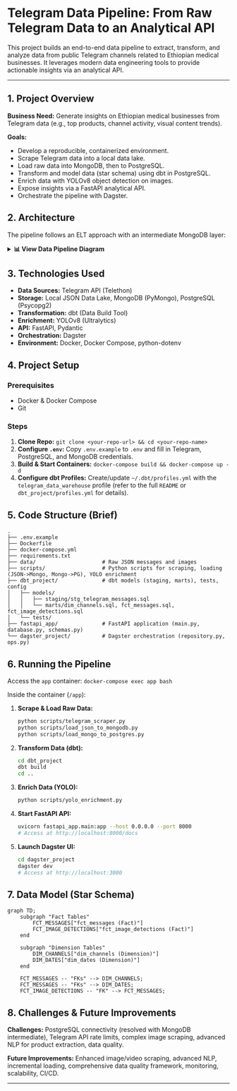 # Telegram Data Pipeline: From Raw Telegram Data to an Analytical API

This project builds an end-to-end data pipeline to extract, transform, and analyze data from public Telegram channels related to Ethiopian medical businesses. It leverages modern data engineering tools to provide actionable insights via an analytical API.

---

## 1. Project Overview

**Business Need:** Generate insights on Ethiopian medical businesses from Telegram data (e.g., top products, channel activity, visual content trends).

**Goals:**
*   Develop a reproducible, containerized environment.
*   Scrape Telegram data into a local data lake.
*   Load raw data into MongoDB, then to PostgreSQL.
*   Transform and model data (star schema) using dbt in PostgreSQL.
*   Enrich data with YOLOv8 object detection on images.
*   Expose insights via a FastAPI analytical API.
*   Orchestrate the pipeline with Dagster.

## 2. Architecture

The pipeline follows an ELT approach with an intermediate MongoDB layer:

<details> <summary><strong>📊 View Data Pipeline Diagram</strong></summary>
mermaid

graph TD;
    A[Telegram Channels] --> B{Scraping Script}
    B --> C[Raw Data Lake (JSON)]
    C --> D{Load to MongoDB}
    D --> E[MongoDB]
    E --> F{Load to PostgreSQL}
    F --> G[PostgreSQL (Raw)}
    G --> H{dbt Transform}
    H --> I[PostgreSQL (Marts)]
    C -- Images --> J{YOLO Enrichment}
    J --> I
    I --> K[FastAPI API]
    K --> L[Business Users]
</details>

## 3. Technologies Used

*   **Data Sources:** Telegram API (Telethon)
*   **Storage:** Local JSON Data Lake, MongoDB (PyMongo), PostgreSQL (Psycopg2)
*   **Transformation:** dbt (Data Build Tool)
*   **Enrichment:** YOLOv8 (Ultralytics)
*   **API:** FastAPI, Pydantic
*   **Orchestration:** Dagster
*   **Environment:** Docker, Docker Compose, python-dotenv

## 4. Project Setup

### Prerequisites
*   Docker & Docker Compose
*   Git

### Steps
1.  **Clone Repo:** `git clone <your-repo-url> && cd <your-repo-name>`
2.  **Configure `.env`:** Copy `.env.example` to `.env` and fill in Telegram, PostgreSQL, and MongoDB credentials.
3.  **Build & Start Containers:** `docker-compose build && docker-compose up -d`
4.  **Configure dbt Profiles:** Create/update `~/.dbt/profiles.yml` with the `telegram_data_warehouse` profile (refer to the full `README` or `dbt_project/profiles.yml` for details).

## 5. Code Structure (Brief)

```
.
├── .env.example
├── Dockerfile
├── docker-compose.yml
├── requirements.txt
├── data/                     # Raw JSON messages and images
├── scripts/                  # Python scripts for scraping, loading (JSON->Mongo, Mongo->PG), YOLO enrichment
├── dbt_project/              # dbt models (staging, marts), tests, config
│   ├── models/
│   │   ├── staging/stg_telegram_messages.sql
│   │   └── marts/dim_channels.sql, fct_messages.sql, fct_image_detections.sql
│   └── tests/
├── fastapi_app/              # FastAPI application (main.py, database.py, schemas.py)
└── dagster_project/          # Dagster orchestration (repository.py, ops.py)
```

## 6. Running the Pipeline

Access the `app` container: `docker-compose exec app bash`

Inside the container (`/app`):

1.  **Scrape & Load Raw Data:**
    ```bash
    python scripts/telegram_scraper.py
    python scripts/load_json_to_mongodb.py
    python scripts/load_mongo_to_postgres.py
    ```
2.  **Transform Data (dbt):**
    ```bash
    cd dbt_project
    dbt build
    cd ..
    ```
3.  **Enrich Data (YOLO):**
    ```bash
    python scripts/yolo_enrichment.py
    ```
4.  **Start FastAPI API:**
    ```bash
    uvicorn fastapi_app.main:app --host 0.0.0.0 --port 8000
    # Access at http://localhost:8000/docs
    ```
5.  **Launch Dagster UI:**
    ```bash
    cd dagster_project
    dagster dev
    # Access at http://localhost:3000
    ```

## 7. Data Model (Star Schema)

```mermaid title="Dimensional Star Schema" type="diagram"
graph TD;
    subgraph "Fact Tables"
        FCT_MESSAGES["fct_messages (Fact)"]
        FCT_IMAGE_DETECTIONS["fct_image_detections (Fact)"]
    end

    subgraph "Dimension Tables"
        DIM_CHANNELS["dim_channels (Dimension)"]
        DIM_DATES["dim_dates (Dimension)"]
    end

    FCT_MESSAGES -- "FKs" --> DIM_CHANNELS;
    FCT_MESSAGES -- "FKs" --> DIM_DATES;
    FCT_IMAGE_DETECTIONS -- "FK" --> FCT_MESSAGES;
```

## 8. Challenges & Future Improvements

**Challenges:** PostgreSQL connectivity (resolved with MongoDB intermediate), Telegram API rate limits, complex image scraping, advanced NLP for product extraction, data quality.

**Future Improvements:** Enhanced image/video scraping, advanced NLP, incremental loading, comprehensive data quality framework, monitoring, scalability, CI/CD.

---
```
